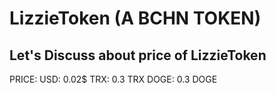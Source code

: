 # LizzieToken (A BCHN TOKEN)

Let's Discuss about price of LizzieToken
- 
PRICE:
     USD: 0.02$
     TRX: 0.3 TRX
     DOGE: 0.3 DOGE
     
